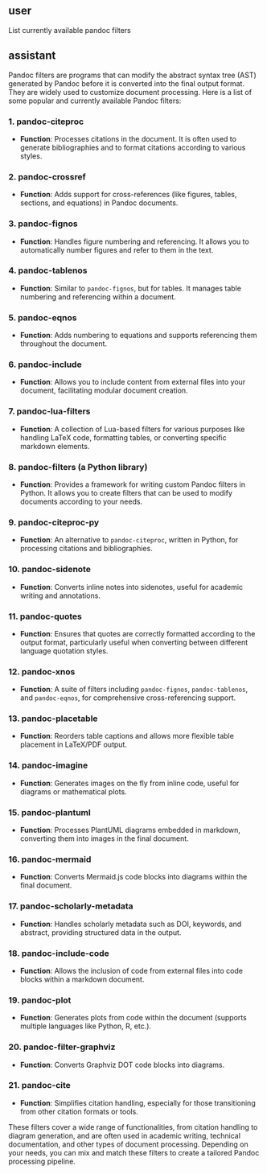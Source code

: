 ## user
List currently available pandoc filters 
## assistant

Pandoc filters are programs that can modify the abstract syntax tree (AST) generated by Pandoc before it is converted into the final output format. They are widely used to customize document processing. Here is a list of some popular and currently available Pandoc filters:

### 1. **pandoc-citeproc**
   - **Function**: Processes citations in the document. It is often used to generate bibliographies and to format citations according to various styles.

### 2. **pandoc-crossref**
   - **Function**: Adds support for cross-references (like figures, tables, sections, and equations) in Pandoc documents.

### 3. **pandoc-fignos**
   - **Function**: Handles figure numbering and referencing. It allows you to automatically number figures and refer to them in the text.

### 4. **pandoc-tablenos**
   - **Function**: Similar to `pandoc-fignos`, but for tables. It manages table numbering and referencing within a document.

### 5. **pandoc-eqnos**
   - **Function**: Adds numbering to equations and supports referencing them throughout the document.

### 6. **pandoc-include**
   - **Function**: Allows you to include content from external files into your document, facilitating modular document creation.

### 7. **pandoc-lua-filters**
   - **Function**: A collection of Lua-based filters for various purposes like handling LaTeX code, formatting tables, or converting specific markdown elements.

### 8. **pandoc-filters** (a Python library)
   - **Function**: Provides a framework for writing custom Pandoc filters in Python. It allows you to create filters that can be used to modify documents according to your needs.

### 9. **pandoc-citeproc-py**
   - **Function**: An alternative to `pandoc-citeproc`, written in Python, for processing citations and bibliographies.

### 10. **pandoc-sidenote**
   - **Function**: Converts inline notes into sidenotes, useful for academic writing and annotations.

### 11. **pandoc-quotes**
   - **Function**: Ensures that quotes are correctly formatted according to the output format, particularly useful when converting between different language quotation styles.

### 12. **pandoc-xnos**
   - **Function**: A suite of filters including `pandoc-fignos`, `pandoc-tablenos`, and `pandoc-eqnos`, for comprehensive cross-referencing support.

### 13. **pandoc-placetable**
   - **Function**: Reorders table captions and allows more flexible table placement in LaTeX/PDF output.

### 14. **pandoc-imagine**
   - **Function**: Generates images on the fly from inline code, useful for diagrams or mathematical plots.

### 15. **pandoc-plantuml**
   - **Function**: Processes PlantUML diagrams embedded in markdown, converting them into images in the final document.

### 16. **pandoc-mermaid**
   - **Function**: Converts Mermaid.js code blocks into diagrams within the final document.

### 17. **pandoc-scholarly-metadata**
   - **Function**: Handles scholarly metadata such as DOI, keywords, and abstract, providing structured data in the output.

### 18. **pandoc-include-code**
   - **Function**: Allows the inclusion of code from external files into code blocks within a markdown document.

### 19. **pandoc-plot**
   - **Function**: Generates plots from code within the document (supports multiple languages like Python, R, etc.).

### 20. **pandoc-filter-graphviz**
   - **Function**: Converts Graphviz DOT code blocks into diagrams.

### 21. **pandoc-cite**
   - **Function**: Simplifies citation handling, especially for those transitioning from other citation formats or tools.

These filters cover a wide range of functionalities, from citation handling to diagram generation, and are often used in academic writing, technical documentation, and other types of document processing. Depending on your needs, you can mix and match these filters to create a tailored Pandoc processing pipeline.